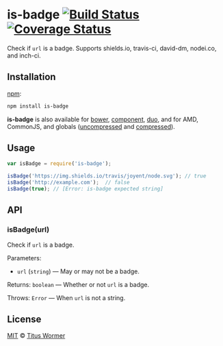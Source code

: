 # is-badge [![Build Status](https://img.shields.io/travis/wooorm/is-badge.svg?style=flat)](https://travis-ci.org/wooorm/is-badge) [![Coverage Status](https://img.shields.io/coveralls/wooorm/is-badge.svg?style=flat)](https://coveralls.io/r/wooorm/is-badge?branch=master)

Check if `url` is a badge. Supports shields.io, travis-ci,
david-dm, nodei.co, and inch-ci.

## Installation

[npm](https://docs.npmjs.com/cli/install):

```bash
npm install is-badge
```

**is-badge** is also available for [bower](http://bower.io/#install-packages),
[component](https://github.com/componentjs/component), [duo](http://duojs.org/#getting-started),
and for AMD, CommonJS, and globals ([uncompressed](is-badge.js) and
[compressed](is-badge.min.js)).

## Usage

```js
var isBadge = require('is-badge');

isBadge('https://img.shields.io/travis/joyent/node.svg'); // true
isBadge('http://example.com');  // false
isBadge(true); // [Error: is-badge expected string]
```

## API

### isBadge(url)

Check if `url` is a badge.

Parameters:

*   `url` (`string`) — May or may not be a badge.

Returns: `boolean` — Whether or not `url` is a badge.

Throws: `Error` — When `url` is not a string.

## License

[MIT](LICENSE) © [Titus Wormer](http://wooorm.com)
